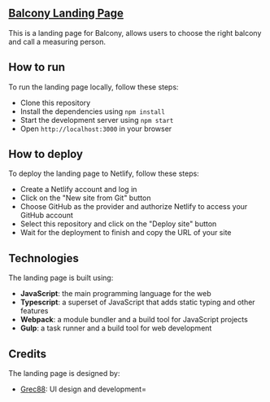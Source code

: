 ## [Balcony Landing Page](https://balcony2.netlify.app/)

This is a landing page for Balcony, allows users to choose the right balcony and call a measuring person.

## How to run

To run the landing page locally, follow these steps:

- Clone this repository
- Install the dependencies using `npm install`
- Start the development server using `npm start`
- Open `http://localhost:3000` in your browser

## How to deploy

To deploy the landing page to Netlify, follow these steps:

- Create a Netlify account and log in
- Click on the "New site from Git" button
- Choose GitHub as the provider and authorize Netlify to access your GitHub account
- Select this repository and click on the "Deploy site" button
- Wait for the deployment to finish and copy the URL of your site

## Technologies

The landing page is built using:

- **JavaScript**: the main programming language for the web
- **Typescript**: a superset of JavaScript that adds static typing and other features 
- **Webpack**: a module bundler and a build tool for JavaScript projects
- **Gulp**: a task runner and a build tool for web development

## Credits

The landing page is designed by:

- [Grec88](https://github.com/Grec88): UI design and development=  

